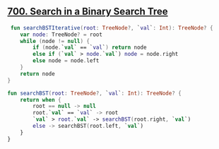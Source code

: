 ## [700. Search in a Binary Search Tree](https://leetcode.com/problems/search-in-a-binary-search-tree/)

```kotlin
 fun searchBSTIterative(root: TreeNode?, `val`: Int): TreeNode? {
    var node: TreeNode? = root
    while (node != null) {
        if (node.`val` == `val`) return node
        else if (`val` > node.`val`) node = node.right
        else node = node.left
    }
    return node
}

fun searchBST(root: TreeNode?, `val`: Int): TreeNode? {
    return when {
        root == null -> null
        root.`val` == `val` -> root
        `val` > root.`val` -> searchBST(root.right, `val`)
        else -> searchBST(root.left, `val`)
    }
}
```
